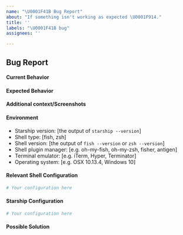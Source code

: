 ```yaml
---
name: "\U0001F41B Bug Report"
about: "If something isn't working as expected \U0001F914."
title: ''
labels: "\U0001F41B bug"
assignees: ''

---
```


## Bug Report
<!-- We recommend running `starship bug-report` in the shell you are experiencing unexpected behavior. The command will automatically pre-fill a report with your system information. -->

#### Current Behavior
<!-- A clear and concise description of the behavior. -->

#### Expected Behavior
<!-- A clear and concise description of what you expected to happen. -->

#### Additional context/Screenshots
<!-- Add any other context about the problem here. If applicable, add screenshots to help explain. -->

#### Environment
- Starship version: [the output of `starship --version`]
- Shell type: [fish, zsh]
- Shell version: [the output of `fish --version` or `zsh --version`]
- Shell plugin manager: [e.g. oh-my-fish, oh-my-zsh, fisher, antigen]
- Terminal emulator: [e.g. iTerm, Hyper, Terminator]
- Operating system: [e.g. OSX 10.13.4, Windows 10]

#### Relevant Shell Configuration
<!-- 
  Based on the shell you use, please paste the appropriate configuration.
    Fish users: ~/.config/fish/config.fish
    Zsh users: ~/.zshrc
-->

```bash
# Your configuration here
```

#### Starship Configuration
<!-- Can be found in $XDG_CONFIG_HOME/starship.toml or  ~/.config/starship.toml -->

```bash
# Your configuration here
```

#### Possible Solution
<!--- Only if you have suggestions on a fix for the bug -->
